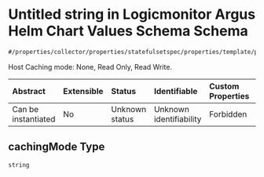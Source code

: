 # Untitled string in Logicmonitor Argus Helm Chart Values Schema Schema

```txt
#/properties/collector/properties/statefulsetspec/properties/template/properties/spec/properties/volumes/items/properties/azuredisk/properties/cachingmode#/properties/collector/properties/statefulsetSpec/properties/template/properties/spec/properties/volumes/items/properties/azureDisk/properties/cachingMode
```

Host Caching mode: None, Read Only, Read Write.

| Abstract            | Extensible | Status         | Identifiable            | Custom Properties | Additional Properties | Access Restrictions | Defined In                                                        |
| :------------------ | :--------- | :------------- | :---------------------- | :---------------- | :-------------------- | :------------------ | :---------------------------------------------------------------- |
| Can be instantiated | No         | Unknown status | Unknown identifiability | Forbidden         | Allowed               | none                | [values.schema.json\*](values.schema.json "open original schema") |

## cachingMode Type

`string`
